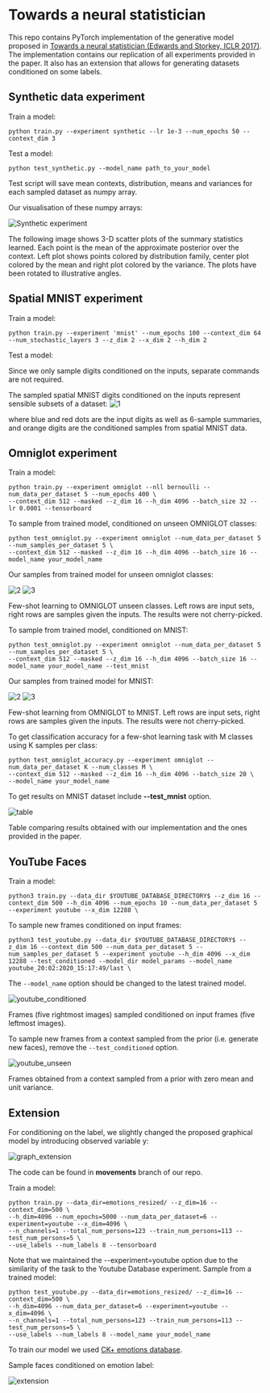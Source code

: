# Towards a neural statistician

This repo contains PyTorch implementation of the generative model proposed in [Towards a neural statistician (Edwards and Storkey, ICLR 2017)](https://arxiv.org/pdf/1606.02185.pdf). The implementation contains our replication of all experiments provided in the paper. It also has an extension that allows for generating datasets conditioned on some labels. 

## Synthetic data experiment

Train a model:

```
python train.py --experiment synthetic --lr 1e-3 --num_epochs 50 --context_dim 3
```

Test a model:

```
python test_synthetic.py --model_name path_to_your_model 
```

Test script will save mean contexts, distribution, means and variances for each sampled dataset as numpy array. 

Our visualisation of these numpy arrays:

![Synthetic experiment](readme_images/synthetic.jpg)

The following image shows 3-D scatter plots of the summary statistics learned. Each point is the mean of the approximate posterior
over the context. Left plot shows points colored by distribution family, center plot colored by the mean and
right plot colored by the variance. The plots have been rotated to illustrative angles.

## Spatial MNIST experiment

Train a model:

```
python train.py --experiment 'mnist' --num_epochs 100 --context_dim 64 --num_stochastic_layers 3 --z_dim 2 --x_dim 2 --h_dim 2
```

Test a model:

Since we only sample digits conditioned on the inputs, separate commands are not required.

The sampled spatial MNIST digits conditioned on the inputs represent sensible subsets of a dataset:
![1](readme_images/mnist_conditioned.png)

where blue and red dots are the input digits as well as 6-sample summaries, and orange digits are the conditioned samples from spatial MNIST data.

## Omniglot experiment

Train a model:

```
python train.py --experiment omniglot --nll bernoulli --num_data_per_dataset 5 --num_epochs 400 \
--context_dim 512 --masked --z_dim 16 --h_dim 4096 --batch_size 32 --lr 0.0001 --tensorboard
```

To sample from trained model, conditioned on unseen OMNIGLOT classes:

```
python test_omniglot.py --experiment omniglot --num_data_per_dataset 5 --num_samples_per_dataset 5 \
--context_dim 512 --masked --z_dim 16 --h_dim 4096 --batch_size 16 --model_name your_model_name
```

Our samples from trained model for unseen omniglot classes:

![2](readme_images/omniglot_60.png)
![3](readme_images/omniglot_75.png)

Few-shot learning to OMNIGLOT unseen classes. Left rows are input sets, right rows are samples given the inputs. The results were not cherry-picked. 

To sample from trained model, conditioned on MNIST:

```
python test_omniglot.py --experiment omniglot --num_data_per_dataset 5 --num_samples_per_dataset 5 \
--context_dim 512 --masked --z_dim 16 --h_dim 4096 --batch_size 16 --model_name your_model_name --test_mnist
```

Our samples from trained model for MNIST:

![2](readme_images/mnist_60.png)
![3](readme_images/mnist_45.png)

Few-shot learning from OMNIGLOT to MNIST. Left rows are input sets, right rows are samples given the inputs. The results were not cherry-picked. 

To get classification accuracy for a few-shot learning task with M classes using K samples per class:

```
python test_omniglot_accuracy.py --experiment omniglot --num_data_per_dataset K --num_classes M \
--context_dim 512 --masked --z_dim 16 --h_dim 4096 --batch_size 20 \
--model_name your_model_name
```

To get results on MNIST dataset include **--test_mnist** option.

![table](readme_images/table.png)

Table comparing results obtained with our implementation and the ones provided in the paper. 

## YouTube Faces

Train a model:

```
python3 train.py --data_dir $YOUTUBE_DATABASE_DIRECTORY$ --z_dim 16 --context_dim 500 --h_dim 4096 --num_epochs 10 --num_data_per_dataset 5 --experiment youtube --x_dim 12288 \
```

To sample new frames conditioned on input frames: 

```
python3 test_youtube.py --data_dir $YOUTUBE_DATABASE_DIRECTORY$ --z_dim 16 --context_dim 500 --num_data_per_dataset 5 --num_samples_per_dataset 5 --experiment youtube --h_dim 4096 --x_dim 12288 --test_conditioned --model_dir model_params --model_name youtube_20:02:2020_15:17:49/last \
```

The ```--model_name``` option should be changed to the latest trained model.

![youtube_conditioned](sample_conditioned/youtube_0.png)

Frames (five rightmost images) sampled conditioned on input frames (five leftmost images).

To sample new frames from a context sampled from the prior (i.e. generate new faces), remove the ```--test_conditioned``` option.

![youtube_unseen](sample/youtube_unseen.png)

Frames obtained from a context sampled from a prior with zero mean and unit variance.


## Extension

For conditioning on the label, we slightly changed the proposed graphical model
by introducing observed variable y:

![graph_extension](readme_images/extension.png)

The code can be found in **movements** branch of our repo. 

Train a model:

```
python train.py --data_dir=emotions_resized/ --z_dim=16 --context_dim=500 \
--h_dim=4096 --num_epochs=5000 --num_data_per_dataset=6 --experiment=youtube --x_dim=4096 \
--n_channels=1 --total_num_persons=123 --train_num_persons=113 --test_num_persons=5 \
--use_labels --num_labels 8 --tensorboard
```

Note that we maintained the --experiment=youtube option due to the similarity of the task to the Youtube Database experiment.
Sample from a trained model:

```
python test_youtube.py --data_dir=emotions_resized/ --z_dim=16 --context_dim=500 \
--h_dim=4096 --num_data_per_dataset=6 --experiment=youtube --x_dim=4096 \
--n_channels=1 --total_num_persons=123 --train_num_persons=113 --test_num_persons=5 \
--use_labels --num_labels 8 --model_name your_model_name
```

To train our model we used [CK+ emotions database](http://www.consortium.ri.cmu.edu/ckagree/).

Sample faces conditioned on emotion label:

![extension](readme_images/extension_res.png)


